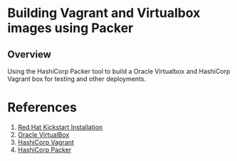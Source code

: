 # Building Vagrant and Virtualbox images using Packer

## Overview 

Using the HashiCorp Packer tool to build a Oracle Virtualbox and HashiCorp Vagrant box for testing and other deployments. 

# References 

1. [Red Hat Kickstart Installation](https://access.redhat.com/documentation/en-us/red_hat_enterprise_linux/7/html/installation_guide/chap-kickstart-installations)
2. [Oracle VirtualBox](https://www.virtualbox.org/)
3. [HashiCorp Vagrant](https://www.vagrantup.com/)
4. [HashiCorp Packer](https://www.packer.io/)

